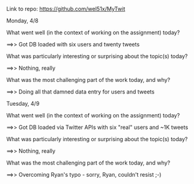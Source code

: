 Link to repo: https://github.com/wel51x/MyTwit

Monday, 4/8

What went well (in the context of working on the assignment) today?

==>> Got DB loaded with six users and twenty tweets

What was particularly interesting or surprising about the topic(s) today?

==>> Nothing, really

What was the most challenging part of the work today, and why?

==>> Doing all that damned data entry for users and tweets

Tuesday, 4/9

What went well (in the context of working on the assignment) today?

==>> Got DB loaded via Twitter APIs with six "real" users and ~1K tweets

What was particularly interesting or surprising about the topic(s) today?

==>> Nothing, really

What was the most challenging part of the work today, and why?

==>> Overcoming Ryan's typo - sorry, Ryan, couldn't resist ;-)
